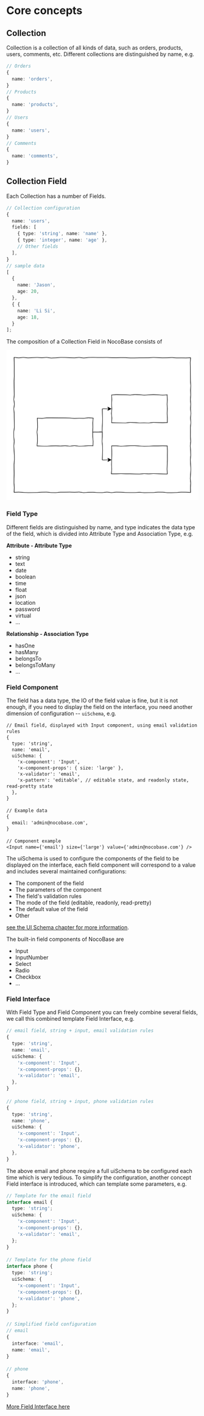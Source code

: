 # Core concepts

## Collection

Collection is a collection of all kinds of data, such as orders, products, users, comments, etc. Different collections are distinguished by name, e.g.

```ts
// Orders
{
  name: 'orders',
}
// Products
{
  name: 'products',
}
// Users
{
  name: 'users',
}
// Comments
{
  name: 'comments',
}
```

## Collection Field

Each Collection has a number of Fields.

```ts
// Collection configuration
{
  name: 'users',
  fields: [
    { type: 'string', name: 'name' },
    { type: 'integer', name: 'age' },
    // Other fields
  ],
}
// sample data
[
  {
    name: 'Jason',
    age: 20,
  },
  { {
    name: 'Li Si',
    age: 18,
  }
];
```

The composition of a Collection Field in NocoBase consists of

<img src="./collection-field.svg" />

### Field Type

Different fields are distinguished by name, and type indicates the data type of the field, which is divided into Attribute Type and Association Type, e.g.

**Attribute - Attribute Type**

- string
- text
- date
- boolean
- time
- float
- json
- location
- password
- virtual
- ...

**Relationship - Association Type**

- hasOne
- hasMany
- belongsTo
- belongsToMany
- ...

### Field Component

The field has a data type, the IO of the field value is fine, but it is not enough, if you need to display the field on the interface, you need another dimension of configuration -- `uiSchema`, e.g.

```tsx | pure
// Email field, displayed with Input component, using email validation rules
{
  type: 'string',
  name: 'email',
  uiSchema: {
    'x-component': 'Input',
    'x-component-props': { size: 'large' },
    'x-validator': 'email',
    'x-pattern': 'editable', // editable state, and readonly state, read-pretty state
  },
}

// Example data
{
  email: 'admin@nocobase.com',
}

// Component example
<Input name={'email'} size={'large'} value={'admin@nocobase.com'} />
```

The uiSchema is used to configure the components of the field to be displayed on the interface, each field component will correspond to a value and includes several maintained configurations:

- The component of the field
- The parameters of the component
- The field's validation rules
- The mode of the field (editable, readonly, read-pretty)
- The default value of the field
- Other

[see the UI Schema chapter for more information](/development/client/ui-schema-designer/what-is-ui-schema).

The built-in field components of NocoBase are

- Input
- InputNumber
- Select
- Radio
- Checkbox
- ...

### Field Interface

With Field Type and Field Component you can freely combine several fields, we call this combined template Field Interface, e.g.

```ts
// email field, string + input, email validation rules
{
  type: 'string',
  name: 'email',
  uiSchema: {
    'x-component': 'Input',
    'x-component-props': {},
    'x-validator': 'email',
  },
}

// phone field, string + input, phone validation rules
{
  type: 'string',
  name: 'phone',
  uiSchema: {
    'x-component': 'Input',
    'x-component-props': {},
    'x-validator': 'phone',
  },
}
```

The above email and phone require a full uiSchema to be configured each time which is very tedious. To simplify the configuration, another concept Field interface is introduced, which can template some parameters, e.g.

```ts
// Template for the email field
interface email {
  type: 'string';
  uiSchema: {
    'x-component': 'Input',
    'x-component-props': {},
    'x-validator': 'email',
  };
}

// Template for the phone field
interface phone {
  type: 'string';
  uiSchema: {
    'x-component': 'Input',
    'x-component-props': {},
    'x-validator': 'phone',
  };
}

// Simplified field configuration
// email
{
  interface: 'email',
  name: 'email',
}

// phone
{
  interface: 'phone',
  name: 'phone',
}
```

[More Field Interface here](https://github.com/nocobase/nocobase/tree/main/packages/core/client/src/collection-manager/interfaces)

